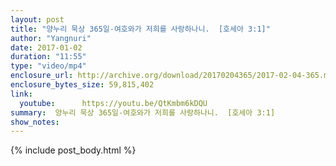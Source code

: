 ```yaml
---
layout: post
title: "양누리 묵상 365일-여호와가 저희를 사랑하나니.  [호세아 3:1]"
author: "Yangnuri"
date: 2017-01-02
duration: "11:55"
type: "video/mp4"
enclosure_url: http://archive.org/download/20170204365/2017-02-04-365.mp4
enclosure_bytes_size: 59,815,402       
link:
  youtube:      https://youtu.be/QtKmbm6kDQU
summary:  양누리 묵상 365일-여호와가 저희를 사랑하나니.  [호세아 3:1]
show_notes:
---
```

{% include post_body.html %}
